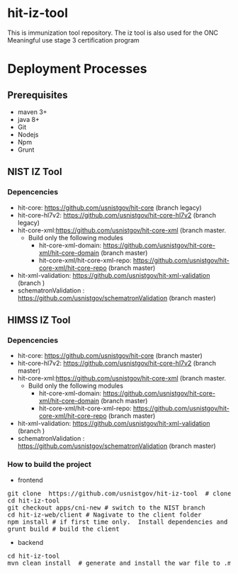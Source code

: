 # hit-iz-tool
This is immunization tool repository. The iz tool is also used for the ONC Meaningful use stage 3 certification program


# Deployment Processes

## Prerequisites  
- maven 3+  
- java 8+  
- Git 
- Nodejs  
- Npm  
- Grunt   

## NIST IZ Tool  
### Depencencies 
- hit-core: https://github.com/usnistgov/hit-core (branch legacy)
- hit-core-hl7v2: https://github.com/usnistgov/hit-core-hl7v2 (branch legacy)
- hit-core-xml:https://github.com/usnistgov/hit-core-xml (branch master. 
  - Build only the following modules 
    - hit-core-xml-domain: https://github.com/usnistgov/hit-core-xml/hit-core-domain  (branch master)
    - hit-core-xml/hit-core-xml-repo: https://github.com/usnistgov/hit-core-xml/hit-core-repo  (branch master) 
- hit-xml-validation: https://github.com/usnistgov/hit-xml-validation (branch ) 
- schematronValidation : https://github.com/usnistgov/schematronValidation (branch master) 

## HIMSS IZ Tool  
### Depencencies 

- hit-core: https://github.com/usnistgov/hit-core (branch master)
- hit-core-hl7v2: https://github.com/usnistgov/hit-core-hl7v2 (branch master)
- hit-core-xml:https://github.com/usnistgov/hit-core-xml (branch master. 
  - Build only the following modules 
    - hit-core-xml-domain: https://github.com/usnistgov/hit-core-xml/hit-core-domain  (branch master)
    - hit-core-xml/hit-core-xml-repo: https://github.com/usnistgov/hit-core-xml/hit-core-repo  (branch master) 
- hit-xml-validation: https://github.com/usnistgov/hit-xml-validation (branch ) 
- schematronValidation : https://github.com/usnistgov/schematronValidation (branch master) 

### How to build the project 
- frontend 
<pre>
git clone  https://github.com/usnistgov/hit-iz-tool  # clone the repo   
cd hit-iz-tool  
git checkout apps/cni-new # switch to the NIST branch  
cd hit-iz-web/client # Nagivate to the client folder  
npm install # if first time only.  Install dependencies and   
grunt build # build the client  
</pre>

- backend 
<pre>
cd hit-iz-tool 
mvn clean install  # generate and install the war file to .m2 repo  
</pre>




